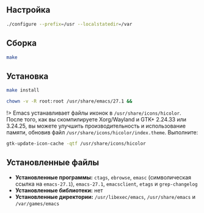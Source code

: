 <package-info :package="package" instsize showsbu2></package-info>

<script>
		new Vue({
		el: '#main',
		data: { package: {} },
		mounted: function () {
				this.getPackage('emacs');
		},
		methods: {
			getPackage: function(name) {
					getPackage(name)
					.then(response => this.package = response);
			},
		}
  })
</script>

## Настройка

```bash
./configure --prefix=/usr --localstatedir=/var
```

## Сборка

```bash
make
```

## Установка

```bash
make install

chown -v -R root:root /usr/share/emacs/27.1 &&
```

!> Emacs устанавливает файлы иконок в `/usr/share/icons/hicolor`. После того, как вы скомпилируете Xorg/Wayland и GTK+ 2.24.33 или 3.24.25, вы можете улучшить производительность и использование памяти, обновив файл `/usr/share/icons/hicolor/index.theme`.  Выполните:

```bash
gtk-update-icon-cache -qtf /usr/share/icons/hicolor
```

## Установленные файлы
* **Установленные программы:** `ctags`, `ebrowse`, `emasc` (символическая ссылка на `emacs-27.1`), `emacs-27.1`, `emacsclient`, `etags` и `grep-changelog`
* **Установленные библиотеки:** нет
* **Установленные директории:** `/usr/libexec/emacs`, `/usr/share/emacs` и `/var/games/emacs`
